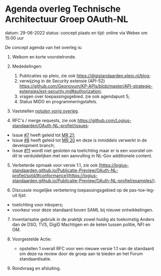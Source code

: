 # Agenda overleg Technische Architectuur Groep OAuth-NL

datum: 29-06-2022
status: concept
plaats en tijd: online via Webex om 15:00 uur



De concept agenda van het overleg is:
1. Welkom en korte voorstelronde.
2. Mededelingen:
   1. Publicaties op pleio, zie ook https://digistandaarden.pleio.nl/blog;
   2. verwijzing in de Security extensie (API-52) https://github.com/Geonovum/KP-APIs/blob/master/API-strategie-extensies/ext-security.md#authorization;
   3. vragen over toepassingsgebied. zie ook agendapunt 5;
   4. Status MIDO en programmeringstafels.

3. Vaststellen [notulen vorig overleg](https://github.com/Logius-standaarden/OAuth-NL_Vergaderstukken/blob/main/20211222/Verslag.md).

4.	RFC's / merge requests, zie ook  https://github.com/Logius-standaarden/OAuth-NL-profiel/issues:
   - Issue [#7](https://github.com/Logius-standaarden/OAuth-NL-profiel/issues/7) heeft geleid tot [MR 21](https://github.com/Logius-standaarden/OAuth-NL-profiel/pull/21);
   - Issue [#8](https://github.com/Logius-standaarden/OAuth-NL-profiel/issues/8) heeft geleid tot [MR 20](https://github.com/Logius-standaarden/OAuth-NL-profiel/pull/20) en deze is inmiddels verwerkt in de development branch;
   - Issue [#11](https://github.com/Logius-standaarden/OAuth-NL-profiel/issues/1) wordt niet gesloten na toelichting maar er is een voorstel om dit te verduidelijken met een aanvulling in NL-Gov additionele content.

5.	Verbeterde opmaak voor versie 1.1, zie ook [https://logius-standaarden.github.io/Publicatie-Preview/OAuth-NL-profiel/sotd/#conformance](https://logius-standaarden.github.io/Publicatie-Preview/OAuth-NL-profiel/examples/).

6.	Discussie mogelijke verbetering toepassingsgebied op de pas-toe-leg-uit lijst:
   - toelichting voor inkopers;
   - voorkeur voor deze standaard boven SAML bij nieuwe ontwikkelingen.

7.	Inventarisatie gebruik in de praktijk zowel huidig als toekomstig Anders dan de DSO, TVS, DigiD Machtigen en de keten tussen politie, NFI en OM.

8. Voorgestelde Actie: 
   - opstellen 1 overall RFC voor een nieuwe versie 1.1 van de standaard om deze na review door de groep aan te bieden an het Forum standaardisatie. 

9. Rondvraag en afsluiting.



